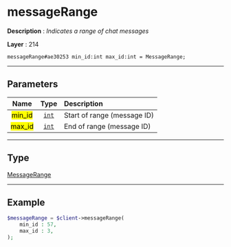 # messageRange

**Description** : *Indicates a range of chat messages*

**Layer** : 214

```tl
messageRange#ae30253 min_id:int max_id:int = MessageRange;
```

---

## Parameters

| Name | Type | Description |
| :---: | :---: | :--- |
| <mark>min_id</mark> | [`int`](type/int) | Start of range (message ID) |
| <mark>max_id</mark> | [`int`](type/int) | End of range (message ID) |

---

## Type

[MessageRange](type/MessageRange)

---

## Example

```php
$messageRange = $client->messageRange(
	min_id : 57,
	max_id : 3,
);
```